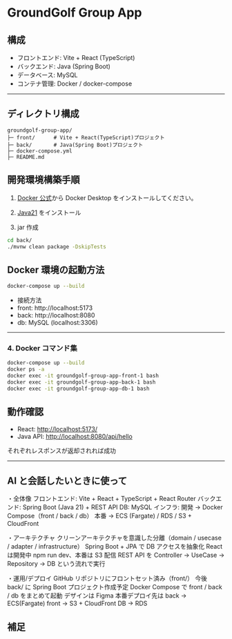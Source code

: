 # GroundGolf Group App

## 構成

- フロントエンド: Vite + React (TypeScript)
- バックエンド: Java (Spring Boot)
- データベース: MySQL
- コンテナ管理: Docker / docker-compose

---

## ディレクトリ構成

```
groundgolf-group-app/
├─ front/      # Vite + React(TypeScript)プロジェクト
├─ back/       # Java(Spring Boot)プロジェクト
├─ docker-compose.yml
├─ README.md
```

## 開発環境構築手順

1. [Docker 公式](https://docs.docker.com/get-docker/)から Docker Desktop をインストールしてください。

2. [Java21](https://download.oracle.com/java/21/latest/jdk-21_windows-x64_bin.msi) をインストール

3. jar 作成

```bash
cd back/
./mvnw clean package -DskipTests
```

## Docker 環境の起動方法

```bash
docker-compose up --build
```

- 接続方法
- front: http://localhost:5173
- back: http://localhost:8080
- db: MySQL (localhost:3306)

---

### 4. Docker コマンド集

```bash
docker-compose up --build
docker ps -a
docker exec -it groundgolf-group-app-front-1 bash
docker exec -it groundgolf-group-app-back-1 bash
docker exec -it groundgolf-group-app-db-1 bash
```

## 動作確認

- React: [http://localhost:5173/](http://localhost:5173/)
- Java API: [http://localhost:8080/api/hello](http://localhost:8080/)

それぞれレスポンスが返却されれば成功

---

## AI と会話したいときに使って

・全体像
フロントエンド: Vite + React + TypeScript + React Router
バックエンド: Spring Boot (Java 21) + REST API
DB: MySQL
インフラ:
開発 → Docker Compose（front / back / db）
本番 → ECS (Fargate) / RDS / S3 + CloudFront

・アーキテクチャ
クリーンアーキテクチャを意識した分離（domain / usecase / adapter / infrastructure）
Spring Boot + JPA で DB アクセスを抽象化
React は開発中 npm run dev、本番は S3 配信
REST API を Controller → UseCase → Repository → DB という流れで実行

・運用/デプロイ
GitHub リポジトリにフロントセット済み（front/）
今後 back/ に Spring Boot プロジェクト作成予定
Docker Compose で front / back / db をまとめて起動
デザインは Figma
本番デプロイ先は
back → ECS(Fargate)
front → S3 + CloudFront
DB → RDS

## 補足
